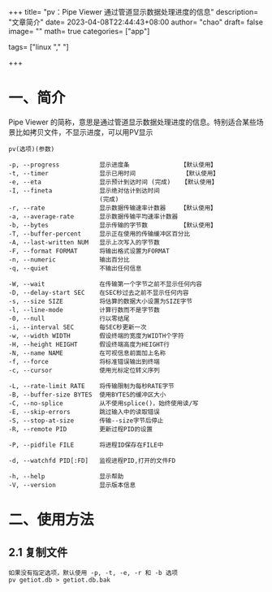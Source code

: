 +++
title= "pv：Pipe Viewer 通过管道显示数据处理进度的信息"
description= "文章简介"
date= 2023-04-08T22:44:43+08:00
author= "chao"
draft= false
image= "" 
math= true
categories= ["app"]

tags=  ["linux "," "]

+++

# 一、简介

Pipe Viewer 的简称，意思是通过管道显示数据处理进度的信息。特别适合某些场景比如拷贝文件，不显示进度，可以用PV显示

~~~
pv(选项)(参数)

-p, --progress           显示进度条				【默认使用】
-t, --timer              显示已用时间 		    【默认使用】
-e, --eta                显示预计到达时间 (完成)	 【默认使用】
-I, --fineta             显示绝对估计到达时间
                         (完成)
-r, --rate               显示数据传输速率计数器	【默认使用】
-a, --average-rate       显示数据传输平均速率计数器
-b, --bytes              显示传输的字节数		  【默认使用】
-T, --buffer-percent     显示正在使用的传输缓冲区百分比
-A, --last-written NUM   显示上次写入的字节数
-F, --format FORMAT      将输出格式设置为FORMAT
-n, --numeric            输出百分比
-q, --quiet              不输出任何信息

-W, --wait               在传输第一个字节之前不显示任何内容
-D, --delay-start SEC    在SEC秒过去之前不显示任何内容
-s, --size SIZE          将估算的数据大小设置为SIZE字节
-l, --line-mode          计算行数而不是字节数 
-0, --null               行以零结尾
-i, --interval SEC       每SEC秒更新一次
-w, --width WIDTH        假设终端的宽度为WIDTH个字符 
-H, --height HEIGHT      假设终端高度为HEIGHT行
-N, --name NAME          在可视信息前面加上名称
-f, --force              将标准错误输出到终端
-c, --cursor             使用光标定位转义序列

-L, --rate-limit RATE    将传输限制为每秒RATE字节
-B, --buffer-size BYTES  使用BYTES的缓冲区大小
-C, --no-splice          从不使用splice()，始终使用读/写
-E, --skip-errors        跳过输入中的读取错误
-S, --stop-at-size       传输--size字节后停止
-R, --remote PID         更新过程PID的设置

-P, --pidfile FILE       将进程ID保存在FILE中 

-d, --watchfd PID[:FD]   监视进程PID,打开的文件FD

-h, --help               显示帮助
-V, --version            显示版本信息
~~~

# 二、使用方法

## 2.1 复制文件

~~~
如果没有指定选项，默认使用 -p, -t, -e, -r 和 -b 选项
pv getiot.db > getiot.db.bak
~~~



